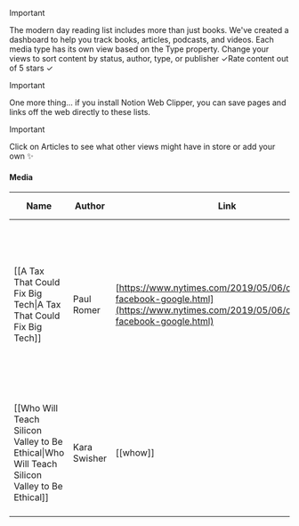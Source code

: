 > [!important]  
> The modern day reading list includes more than just books. We've created a dashboard to help you track books, articles, podcasts, and videos. Each media type has its own view based on the Type property. Change your views to sort content by status, author, type, or publisher ✓Rate content out of 5 stars ✓  
  
> [!important]  
> One more thing... if you install Notion Web Clipper, you can save pages and links off the web directly to these lists.  
  
> [!important]  
> Click on Articles to see what other views might have in store or add your own ✨  
#### Media
|Name|Author|Link|Publisher|Publishing/Release Date|Score /5|Status|Summary|Type|
|---|---|---|---|---|---|---|---|---|
|[[A Tax That Could Fix Big Tech\|A Tax That Could Fix Big Tech]]|Paul Romer|[https://www.nytimes.com/2019/05/06/opinion/tax-facebook-google.html](https://www.nytimes.com/2019/05/06/opinion/tax-facebook-google.html)|NYT|August 6, 2019||Ready to Start|Putting a levy on targeted ad revenue would give Facebook and Google a real incentive to change their dangerous business models.|Article|
|[[Who Will Teach Silicon Valley to Be Ethical\|Who Will Teach Silicon Valley to Be Ethical]]|Kara Swisher|[[whow]]|NYT|August 21, 2018||Ready to Start|Some think chief ethics officers could help technology companies navigate political and social questions.|Article|